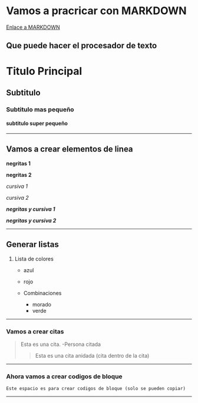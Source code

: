 # Vamos a pracricar con MARKDOWN #
[ Enlace a MARKDOWN ](https://markdown.es/sintaxis-markdown/#bloque)

## Que puede hacer el procesador de texto

# Titulo Principal
## Subtitulo
### Subtitulo mas pequeño
#### subtitulo super pequeño
___
## Vamos a crear elementos de linea

**negritas 1**

__negritas 2__

*cursiva 1*

_cursiva 2_

***negritas y cursiva 1***

___negritas y cursiva 2___
***
## Generar listas

1. Lista de colores

    - azul
    - rojo
  
    - Combinaciones
  
        - morado
        - verde   
---
### Vamos a crear citas 

> Esta es una cita. -Persona citada
>> Esta es una cita anidada (cita dentro de la cita)
***
### Ahora vamos a crear codigos de bloque
~~~
Este espacio es para crear codigos de bloque (solo se pueden copiar)
~~~
---


